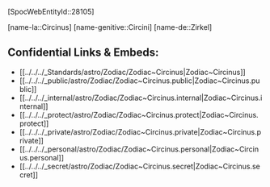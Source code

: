 ﻿---
confidential: public
isDeleted: false
isReadOnly: false
tags:
- astro/Zodiac
type: Zodiac
---

[SpocWebEntityId::28105]



[name-la::Circinus]
[name-genitive::Circini]
[name-de::Zirkel]


## Confidential Links & Embeds: 
- [[../../../_Standards/astro/Zodiac/Zodiac~Circinus|Zodiac~Circinus]] 
- [[../../../_public/astro/Zodiac/Zodiac~Circinus.public|Zodiac~Circinus.public]] 
- [[../../../_internal/astro/Zodiac/Zodiac~Circinus.internal|Zodiac~Circinus.internal]] 
- [[../../../_protect/astro/Zodiac/Zodiac~Circinus.protect|Zodiac~Circinus.protect]] 
- [[../../../_private/astro/Zodiac/Zodiac~Circinus.private|Zodiac~Circinus.private]] 
- [[../../../_personal/astro/Zodiac/Zodiac~Circinus.personal|Zodiac~Circinus.personal]] 
- [[../../../_secret/astro/Zodiac/Zodiac~Circinus.secret|Zodiac~Circinus.secret]] 
